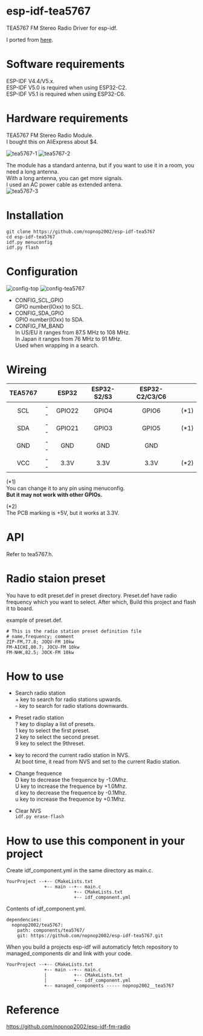 # esp-idf-tea5767
TEA5767 FM Stereo Radio Driver for esp-idf.

I ported from [here](https://github.com/andykarpov/TEA5767).   

# Software requirements
ESP-IDF V4.4/V5.x.   
ESP-IDF V5.0 is required when using ESP32-C2.   
ESP-IDF V5.1 is required when using ESP32-C6.   

# Hardware requirements   
TEA5767 FM Stereo Radio Module.   
I bought this on AliExpress about $4.   

![tea5767-1](https://user-images.githubusercontent.com/6020549/146292319-adf96f9a-f076-4b4f-be9f-2a2928c0b92f.JPG)
![tea5767-2](https://user-images.githubusercontent.com/6020549/146292325-c70aaddb-6f61-45ca-8de3-42ba3f375876.JPG)

The module has a standard antenna, but if you want to use it in a room, you need a long antenna.   
With a long antenna, you can get more signals.   
I used an AC power cable as extended antena.   
![tea5767-3](https://user-images.githubusercontent.com/6020549/146294473-9b514cf8-ca94-49d8-a723-ec67185ec119.JPG)


# Installation
```
git clone https://github.com/nopnop2002/esp-idf-tea5767
cd esp-idf-tea5767
idf.py menuconfig
idf.py flash
```

# Configuration   

![config-top](https://user-images.githubusercontent.com/6020549/146292879-4be4bc9b-6a2e-4cb9-b0a8-bdad5fae8615.jpg)
![config-tea5767](https://user-images.githubusercontent.com/6020549/146292884-e29e45a4-4f99-4314-bb20-4f03bacbe2f7.jpg)

- CONFIG_SCL_GPIO   
 GPIO number(IOxx) to SCL.
- CONFIG_SDA_GPIO   
 GPIO number(IOxx) to SDA.
- CONFIG_FM_BAND   
 In US/EU it ranges from 87.5 MHz to 108 MHz.   
 In Japan it ranges from 76 MHz to 91 MHz.   
 Used when wrapping in a search.   

# Wireing

|TEA5767||ESP32|ESP32-S2/S3|ESP32-C2/C3/C6||
|:-:|:-:|:-:|:-:|:-:|:-:|
|SCL|--|GPIO22|GPIO4|GPIO6|(*1)|
|SDA|--|GPIO21|GPIO3|GPIO5|(*1)|
|GND|--|GND|GND|GND||
|VCC|--|3.3V|3.3V|3.3V|(*2)|

(*1)   
You can change it to any pin using menuconfig.   
__But it may not work with other GPIOs.__

(*2)   
The PCB marking is +5V, but it works at 3.3V.   


# API
Refer to tea5767.h.   

# Radio staion preset   
You have to edit preset.def in preset directory.
Preset.def have radio frequency which you want to select.
After which, Build this project and flash it to board.

example of preset.def.   
```
# This is the radio station preset definition file
# name,frequency; comment
ZIP-FM,77.8; JOQV-FM 10kw
FM-AICHI,80.7; JOCU-FM 10kw
FM-NHK,82.5; JOCK-FM 10kw
```

# How to use   

- Search radio station   
 \+ key to search for radio stations upwards.   
 \- key to search for radio stations downwards.   

- Preset radio station   
 ? key to display a list of presets.   
 1 key to select the first preset.   
 2 key to select the second preset.   
 9 key to select the 9threset.   
 * key to record the current radio station in NVS.   
 At boot time, it read from NVS and set to the current Radio station.   

- Change frequence   
 D key to decrease the frequence by -1.0Mhz.   
 U key to increase the frequence by +1.0Mhz.   
 d key to decrease the frequence by -0.1Mhz.   
 u key to increase the frequence by +0.1Mhz.   

- Clear NVS   
 ```idf.py erase-flash```   

# How to use this component in your project   
Create idf_component.yml in the same directory as main.c.   
```
YourProject --+-- CMakeLists.txt
              +-- main --+-- main.c
                         +-- CMakeLists.txt
                         +-- idf_component.yml
```

Contents of idf_component.yml.
```
dependencies:
  nopnop2002/tea5767:
    path: components/tea5767/
    git: https://github.com/nopnop2002/esp-idf-tea5767.git
```

When you build a projects esp-idf will automaticly fetch repository to managed_components dir and link with your code.   
```
YourProject --+-- CMakeLists.txt
              +-- main --+-- main.c
              |          +-- CMakeLists.txt
              |          +-- idf_component.yml
              +-- managed_components ----- nopnop2002__tea5767
```

# Reference   
https://github.com/nopnop2002/esp-idf-fm-radio
